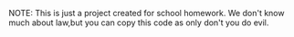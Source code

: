NOTE:
This is just a project created for school homework.
We don't know much about law,but you can copy this code as only don't you do evil.
